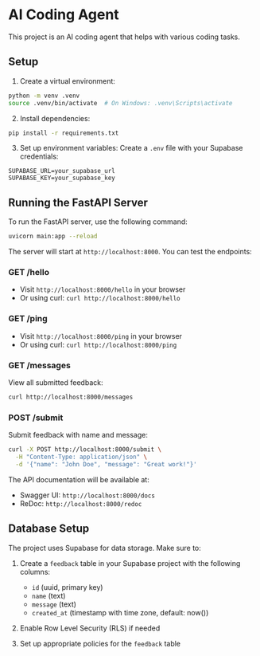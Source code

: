 # AI Coding Agent

This project is an AI coding agent that helps with various coding tasks.

## Setup

1. Create a virtual environment:
```bash
python -m venv .venv
source .venv/bin/activate  # On Windows: .venv\Scripts\activate
```

2. Install dependencies:
```bash
pip install -r requirements.txt
```

3. Set up environment variables:
Create a `.env` file with your Supabase credentials:
```
SUPABASE_URL=your_supabase_url
SUPABASE_KEY=your_supabase_key
```

## Running the FastAPI Server

To run the FastAPI server, use the following command:

```bash
uvicorn main:app --reload
```

The server will start at `http://localhost:8000`. You can test the endpoints:

### GET /hello
- Visit `http://localhost:8000/hello` in your browser
- Or using curl: `curl http://localhost:8000/hello`

### GET /ping
- Visit `http://localhost:8000/ping` in your browser
- Or using curl: `curl http://localhost:8000/ping`

### GET /messages
View all submitted feedback:
```bash
curl http://localhost:8000/messages
```

### POST /submit
Submit feedback with name and message:
```bash
curl -X POST http://localhost:8000/submit \
  -H "Content-Type: application/json" \
  -d '{"name": "John Doe", "message": "Great work!"}'
```

The API documentation will be available at:
- Swagger UI: `http://localhost:8000/docs`
- ReDoc: `http://localhost:8000/redoc`

## Database Setup

The project uses Supabase for data storage. Make sure to:

1. Create a `feedback` table in your Supabase project with the following columns:
   - `id` (uuid, primary key)
   - `name` (text)
   - `message` (text)
   - `created_at` (timestamp with time zone, default: now())

2. Enable Row Level Security (RLS) if needed
3. Set up appropriate policies for the `feedback` table
